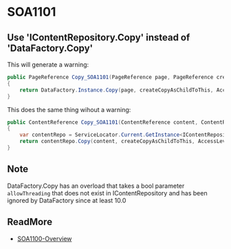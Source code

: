 # SOA1101

## Use 'IContentRepository.Copy' instead of 'DataFactory.Copy'

This will generate a warning:

```C#
public PageReference Copy_SOA1101(PageReference page, PageReference createCopyAsChildToThis, bool publishOnDestination)
{
	return DataFactory.Instance.Copy(page, createCopyAsChildToThis, AccessLevel.Read, AccessLevel.Create, publishOnDestination);
}
```

This does the same thing wihout a warning:

```C#
public ContentReference Copy_SOA1101(ContentReference content, ContentReference createCopyAsChildToThis, bool publishOnDestination)
{
	var contentRepo = ServiceLocator.Current.GetInstance<IContentRepository>();
	return contentRepo.Copy(content, createCopyAsChildToThis, AccessLevel.Read, AccessLevel.Create, publishOnDestination);
}
```

## Note

DataFactory.Copy has an overload that takes a bool parameter
`allowThreading` that does not exist in IContentRepository
and has been ignored by DataFactory since at least 10.0

## ReadMore

- [SOA1100-Overview](https://github.com/Stekeblad/stekeblad.optimizely.analyzers/blob/master/doc/Analyzers/SOA1100-Overview.md)